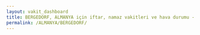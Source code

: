 ```yaml
---
layout: vakit_dashboard
title: BERGEDORF, ALMANYA için iftar, namaz vakitleri ve hava durumu - ilçe/eyalet seç
permalink: /ALMANYA/BERGEDORF/
---
```


<script type="text/javascript">
  var GLOBAL_COUNTRY = 'ALMANYA';
  var GLOBAL_CITY = 'BERGEDORF';
  var GLOBAL_STATE = '';
  var lat = 72;
  var lon = 21;
</script>

